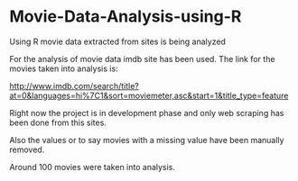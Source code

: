 Movie-Data-Analysis-using-R
===========================

Using R movie data extracted from sites is being analyzed

For the analysis of movie data imdb site has been used. The link for the movies taken into analysis is:

http://www.imdb.com/search/title?at=0&languages=hi%7C1&sort=moviemeter,asc&start=1&title_type=feature

Right now the project is in development phase and only web scraping has been done from this sites.

Also the values or to say movies with a missing value have been manually removed.

Around 100 movies were taken into analysis.

